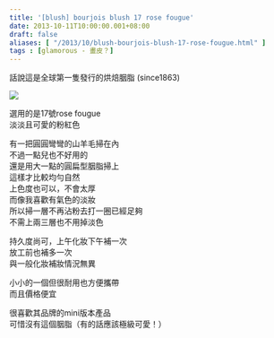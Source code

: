 ```yaml
---
title: '[blush] bourjois blush 17 rose fougue'
date: 2013-10-11T10:00:00.001+08:00
draft: false
aliases: [ "/2013/10/blush-bourjois-blush-17-rose-fougue.html" ]
tags : [glamorous - 畫皮？]
---
```


話說這是全球第一隻發行的烘焙胭脂 (since1863)  

[![](https://3.bp.blogspot.com/-WPfBViGYIyU/XCOV9iLLzMI/AAAAAAAAB4k/THLbgo6kff89FEzwxLqVGHmZlCmCh5ACwCLcBGAs/s640/36.jpg)](https://3.bp.blogspot.com/-WPfBViGYIyU/XCOV9iLLzMI/AAAAAAAAB4k/THLbgo6kff89FEzwxLqVGHmZlCmCh5ACwCLcBGAs/s1600/36.jpg)

選用的是17號rose fougue  
淡淡且可愛的粉紅色   
  
有一把圓圓彎彎的山羊毛掃在內  
不過一點兒也不好用的   
還是用大一點的圓扁型胭脂掃上  
這樣才比較均勻自然    
上色度也可以，不會太厚  
而像我喜歡有氣色的淡妝  
所以掃一層不再沾粉去打一圈已經足夠  
不需上兩三層也不用掉淡色    
  
持久度尚可，上午化妝下午補一次  
放工前也補多一次   
與一般化妝補妝情況無異  
  
小小的一個但很耐用也方便攜帶  
而且價格便宜   
  
很喜歡其品牌的mini版本產品  
可惜沒有這個胭脂（有的話應該極級可愛！）